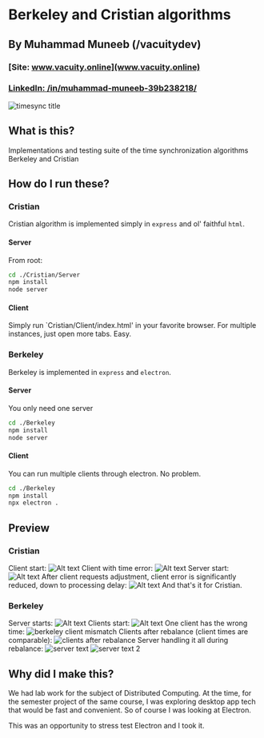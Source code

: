 # Berkeley and Cristian algorithms
## By Muhammad Muneeb (/vacuitydev)
### [Site: www.vacuity.online](www.vacuity.online)
### [LinkedIn: /in/muhammad-muneeb-39b238218/](https://www.linkedin.com/in/muhammad-muneeb-39b238218/)

![timesync title](./attachments/timesync_title.jpg)
## What is this?
Implementations and testing suite of the time synchronization algorithms Berkeley and Cristian
## How do I run these?
### Cristian
Cristian algorithm is implemented simply in `express` and ol' faithful `html`.
#### Server
From root:
```bash
cd ./Cristian/Server
npm install
node server
```
#### Client
Simply run `Cristian/Client/index.html' in your favorite browser. For multiple instances, just open more tabs. Easy.

### Berkeley
Berkeley is implemented in `express` and `electron`.
#### Server
You only need one server
```bash
cd ./Berkeley
npm install
node server
```
#### Client
You can run multiple clients through electron. No problem.
```bash
cd ./Berkeley
npm install
npx electron .
```

## Preview
### Cristian
Client start:
![Alt text](./attachments/timesync/image.png)
Client with time error:
![Alt text](./attachments/timesync/image-1.png)
Server start:
![Alt text](./attachments/timesync/image-2.png)
After client requests adjustment, client error is significantly reduced, down to processing delay:
![Alt text](./attachments/timesync/image-3.png)
And that's it for Cristian.
### Berkeley
Server starts:
![Alt text](./attachments/timesync/image-4.png)
Clients start:
![Alt text](./attachments/timesync/image-5.png)
One client has the wrong time:
![berkeley client mismatch](./attachments/timesync/image-6.png)
Clients after rebalance (client times are comparable):
![clients after rebalance](./attachments/timesync/image-7.png)
Server handling it all during rebalance:
![server text](./attachments/timesync/image-8.png)
![server text 2](./attachments/timesync/image-9.png)
## Why did I make this?
We had lab work for the subject of Distributed Computing. At the time, for the semester project of the same course, I was exploring desktop app tech that would be fast and convenient. So of course I was looking at Electron.

This was an opportunity to stress test Electron and I took it.
